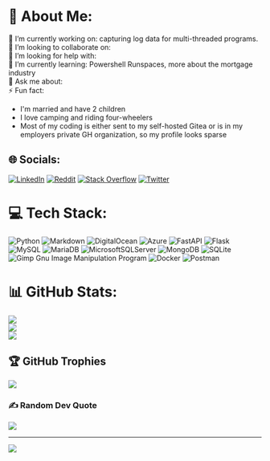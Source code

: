# 💫 About Me:
🔭 I’m currently working on: capturing log data for multi-threaded programs.<br>
👯 I’m looking to collaborate on: <br>
🤝 I’m looking for help with: <br>
🌱 I’m currently learning: Powershell Runspaces, more about the mortgage industry<br>
💬 Ask me about: <br>
⚡ Fun fact: 
* I'm married and have 2 children
* I love camping and riding four-wheelers
* Most of my coding is either sent to my self-hosted Gitea or is in my employers private GH organization, so my profile looks sparse

## 🌐 Socials:
[![LinkedIn](https://img.shields.io/badge/LinkedIn-%230077B5.svg?logo=linkedin&logoColor=white)](https://linkedin.com/in/dlrowland) [![Reddit](https://img.shields.io/badge/Reddit-%23FF4500.svg?logo=Reddit&logoColor=white)](https://reddit.com/user/firedrow) [![Stack Overflow](https://img.shields.io/badge/-Stackoverflow-FE7A16?logo=stack-overflow&logoColor=white)](https://stackoverflow.com/users/d-rowland) [![Twitter](https://img.shields.io/badge/Twitter-%231DA1F2.svg?logo=Twitter&logoColor=white)](https://twitter.com/DwalbarRockjaw) 

# 💻 Tech Stack:
![Python](https://img.shields.io/badge/python-3670A0?style=plastic&logo=python&logoColor=ffdd54) ![Markdown](https://img.shields.io/badge/markdown-%23000000.svg?style=plastic&logo=markdown&logoColor=white) ![DigitalOcean](https://img.shields.io/badge/DigitalOcean-%230167ff.svg?style=plastic&logo=digitalOcean&logoColor=white) ![Azure](https://img.shields.io/badge/azure-%230072C6.svg?style=plastic&logo=azure-devops&logoColor=white) ![FastAPI](https://img.shields.io/badge/FastAPI-005571?style=plastic&logo=fastapi) ![Flask](https://img.shields.io/badge/flask-%23000.svg?style=plastic&logo=flask&logoColor=white) ![MySQL](https://img.shields.io/badge/mysql-%2300f.svg?style=plastic&logo=mysql&logoColor=white) ![MariaDB](https://img.shields.io/badge/MariaDB-003545?style=plastic&logo=mariadb&logoColor=white) ![MicrosoftSQLServer](https://img.shields.io/badge/Microsoft%20SQL%20Sever-CC2927?style=plastic&logo=microsoft%20sql%20server&logoColor=white) ![MongoDB](https://img.shields.io/badge/MongoDB-%234ea94b.svg?style=plastic&logo=mongodb&logoColor=white) ![SQLite](https://img.shields.io/badge/sqlite-%2307405e.svg?style=plastic&logo=sqlite&logoColor=white) ![Gimp Gnu Image Manipulation Program](https://img.shields.io/badge/Gimp-657D8B?style=plastic&logo=gimp&logoColor=FFFFFF) ![Docker](https://img.shields.io/badge/docker-%230db7ed.svg?style=plastic&logo=docker&logoColor=white) ![Postman](https://img.shields.io/badge/Postman-FF6C37?style=plastic&logo=postman&logoColor=white)
# 📊 GitHub Stats:
![](https://github-readme-stats.vercel.app/api?username=firedrow&theme=monokai&hide_border=false&include_all_commits=true&count_private=true)<br/>
![](https://github-readme-streak-stats.herokuapp.com/?user=firedrow&theme=monokai&hide_border=false)<br/>
![](https://github-readme-stats.vercel.app/api/top-langs/?username=firedrow&theme=monokai&hide_border=false&include_all_commits=true&count_private=true&layout=compact)

## 🏆 GitHub Trophies
![](https://github-profile-trophy.vercel.app/?username=firedrow&theme=monokai&no-frame=false&no-bg=true&margin-w=4)

### ✍️ Random Dev Quote
![](https://quotes-github-readme.vercel.app/api?type=horizontal&theme=radical)

---
[![](https://visitcount.itsvg.in/api?id=firedrow&icon=5&color=2)](https://visitcount.itsvg.in)
